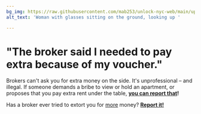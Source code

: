 ```yaml
---
bg_img: https://raw.githubusercontent.com/mab253/unlock-nyc-web/main/uploads/storytelling_website-7.png
alt_text: 'Woman with glasses sitting on the ground, looking up '

---
```

# "The broker said I needed to pay extra because of my voucher."

Brokers can't ask you for extra money on the side. It's unprofessional – and illegal. If someone demands a bribe to view or hold an apartment, or proposes that you pay extra rent under the table, [**you can report that**](/report "Report")**!**

Has a broker ever tried to extort you for [more](https://www.nytimes.com) money? [**Report it!**](/report "Report")